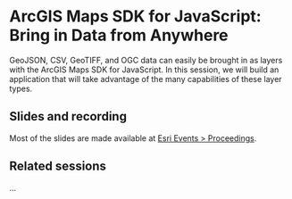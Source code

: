 # ArcGIS Maps SDK for JavaScript: Bring in Data from Anywhere

GeoJSON, CSV, GeoTIFF, and OGC data can easily be brought in as layers with the ArcGIS Maps SDK for JavaScript. In this session, we will build an application that will take advantage of the many capabilities of these layer types.

## Slides and recording

Most of the slides are made available at [Esri Events > Proceedings](https://www.esri.com/en-us/about/events/index/proceedings).

## Related sessions

...
